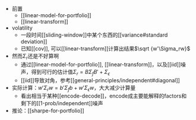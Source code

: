 - 前置
  - [[linear-model-for-portfolio]]
  - [[linear-transform]]
- volatility
  - 一段时间[[sliding-window]]中某个东西的[[variance#standard deviation]]
  - 已知[[cov]], 可以[[linear-transform]]计算出结果$\sqrt {w'\Sigma_rw}$
- 然而$\Sigma_r$还是不好算啊
  - 通过[[linear-model-for-portfolio]], [[linear-transform]]，以及[[iid]]噪声，得到可行的估计值$\Sigma_r = B\Sigma_f B' + \Sigma_\epsilon$
  - [[iid]]导致对角，参考[[general-principles/independent#diagonal]]
- 实际计算：$w'\Sigma_rw=b'\Sigma_f b+w'\Sigma_\epsilon w$，大大减少计算量
  - 看出相当于某种[[encode-decode]]，encode成主要能解释的factors和剩下的[[1-prob/independent]]噪声
- 推论：[[sharpe-for-portfolio]]